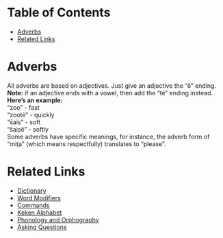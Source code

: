 # Table of Contents
- [Adverbs](#adverbs)
- [Related Links](#related-links)

# Adverbs
All adverbs are based on adjectives. Just give an adjective the “ē” ending.  
**Note:** if an adjective ends with a vowel, then add the “tē” ending instead.  
**Here’s an example:**  
“zoo” - fast  
“zootē” - quickly  
“s̄ais” - soft  
“s̄aisē” - softly  
Some adverbs have specific meanings, for instance, the adverb form of “miţa” (which means respectfully) translates to “please”.  

# Related Links
- [Dictionary](dictionary.md)
- [Word Modifiers](word_modifiers.md)
- [Commands](commands.md)
- [Keken Alphabet](keken_alphabet.md)
- [Phonology and Orphography](phonology_and_orthography.md)
- [Asking Questions](asking_questions.md)